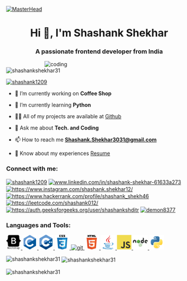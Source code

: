 [![MasterHead](https://t4.ftcdn.net/jpg/02/78/37/47/360_F_278374738_ypRn0utOVnebuhmpSrDiwkzFsdqEm0aa.jpg)](https://ShashankShekhar31.io)
<h1 align="center">Hi 👋, I'm Shashank Shekhar</h1>
<h3 align="center">A passionate frontend developer from India</h3>
<img align="right" alt="coding" width="400" src="https://cdn.dribbble.com/users/730703/screenshots/6581243/avento.gif">

<p align="left"> <img src="https://komarev.com/ghpvc/?username=shashankshekhar31&label=Profile%20views&color=0e75b6&style=flat" alt="shashankshekhar31" /> </p>

<p align="left"> <a href="https://twitter.com/shashank1209" target="blank"><img src="https://img.shields.io/twitter/follow/shashank1209?logo=twitter&style=for-the-badge" alt="shashank1209" /></a> </p>

- 🔭 I’m currently working on **Coffee Shop**

- 🌱 I’m currently learning **Python**

- 👨‍💻 All of my projects are available at [Github](Github)

- 💬 Ask me about **Tech. and Coding**

- 📫 How to reach me **Shashank.Shekhar3031@gmail.com**

- 📄 Know about my experiences [Resume](Resume)

<h3 align="left">Connect with me:</h3>
<p align="left">
<a href="https://twitter.com/shashank1209" target="blank"><img align="center" src="https://raw.githubusercontent.com/rahuldkjain/github-profile-readme-generator/master/src/images/icons/Social/twitter.svg" alt="shashank1209" height="30" width="40" /></a>
<a href="https://linkedin.com/in/www.linkedin.com/in/shashank-shekhar-61633a273" target="blank"><img align="center" src="https://raw.githubusercontent.com/rahuldkjain/github-profile-readme-generator/master/src/images/icons/Social/linked-in-alt.svg" alt="www.linkedin.com/in/shashank-shekhar-61633a273" height="30" width="40" /></a>
<a href="https://instagram.com/https://www.instagram.com/shashank.shekhar12/" target="blank"><img align="center" src="https://raw.githubusercontent.com/rahuldkjain/github-profile-readme-generator/master/src/images/icons/Social/instagram.svg" alt="https://www.instagram.com/shashank.shekhar12/" height="30" width="40" /></a>
<a href="https://www.hackerrank.com/https://www.hackerrank.com/profile/shashank_shekh46" target="blank"><img align="center" src="https://raw.githubusercontent.com/rahuldkjain/github-profile-readme-generator/master/src/images/icons/Social/hackerrank.svg" alt="https://www.hackerrank.com/profile/shashank_shekh46" height="30" width="40" /></a>
<a href="https://www.leetcode.com/https://leetcode.com/shashank012/" target="blank"><img align="center" src="https://raw.githubusercontent.com/rahuldkjain/github-profile-readme-generator/master/src/images/icons/Social/leet-code.svg" alt="https://leetcode.com/shashank012/" height="30" width="40" /></a>
<a href="https://auth.geeksforgeeks.org/user/https://auth.geeksforgeeks.org/user/shashankshditr" target="blank"><img align="center" src="https://raw.githubusercontent.com/rahuldkjain/github-profile-readme-generator/master/src/images/icons/Social/geeks-for-geeks.svg" alt="https://auth.geeksforgeeks.org/user/shashankshditr" height="30" width="40" /></a>
<a href="https://discord.gg/demon8377" target="blank"><img align="center" src="https://raw.githubusercontent.com/rahuldkjain/github-profile-readme-generator/master/src/images/icons/Social/discord.svg" alt="demon8377" height="30" width="40" /></a>
</p>

<h3 align="left">Languages and Tools:</h3>
<p align="left"> <a href="https://getbootstrap.com" target="_blank" rel="noreferrer"> <img src="https://raw.githubusercontent.com/devicons/devicon/master/icons/bootstrap/bootstrap-plain-wordmark.svg" alt="bootstrap" width="40" height="40"/> </a> <a href="https://www.cprogramming.com/" target="_blank" rel="noreferrer"> <img src="https://raw.githubusercontent.com/devicons/devicon/master/icons/c/c-original.svg" alt="c" width="40" height="40"/> </a> <a href="https://www.w3schools.com/cpp/" target="_blank" rel="noreferrer"> <img src="https://raw.githubusercontent.com/devicons/devicon/master/icons/cplusplus/cplusplus-original.svg" alt="cplusplus" width="40" height="40"/> </a> <a href="https://www.w3schools.com/css/" target="_blank" rel="noreferrer"> <img src="https://raw.githubusercontent.com/devicons/devicon/master/icons/css3/css3-original-wordmark.svg" alt="css3" width="40" height="40"/> </a> <a href="https://git-scm.com/" target="_blank" rel="noreferrer"> <img src="https://www.vectorlogo.zone/logos/git-scm/git-scm-icon.svg" alt="git" width="40" height="40"/> </a> <a href="https://www.w3.org/html/" target="_blank" rel="noreferrer"> <img src="https://raw.githubusercontent.com/devicons/devicon/master/icons/html5/html5-original-wordmark.svg" alt="html5" width="40" height="40"/> </a> <a href="https://www.java.com" target="_blank" rel="noreferrer"> <img src="https://raw.githubusercontent.com/devicons/devicon/master/icons/java/java-original.svg" alt="java" width="40" height="40"/> </a> <a href="https://developer.mozilla.org/en-US/docs/Web/JavaScript" target="_blank" rel="noreferrer"> <img src="https://raw.githubusercontent.com/devicons/devicon/master/icons/javascript/javascript-original.svg" alt="javascript" width="40" height="40"/> </a> <a href="https://nodejs.org" target="_blank" rel="noreferrer"> <img src="https://raw.githubusercontent.com/devicons/devicon/master/icons/nodejs/nodejs-original-wordmark.svg" alt="nodejs" width="40" height="40"/> </a> <a href="https://www.python.org" target="_blank" rel="noreferrer"> <img src="https://raw.githubusercontent.com/devicons/devicon/master/icons/python/python-original.svg" alt="python" width="40" height="40"/> </a> </p>

<p><img align="left" src="https://github-readme-stats.vercel.app/api/top-langs?username=shashankshekhar31&show_icons=true&locale=en&layout=compact" alt="shashankshekhar31" /></p>

<p>&nbsp;<img align="center" src="https://github-readme-stats.vercel.app/api?username=shashankshekhar31&show_icons=true&locale=en" alt="shashankshekhar31" /></p>

<p><img align="center" src="https://github-readme-streak-stats.herokuapp.com/?user=shashankshekhar31&" alt="shashankshekhar31" /></p>
